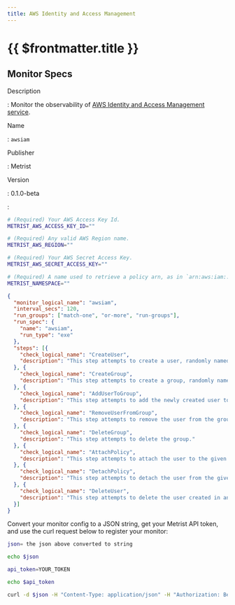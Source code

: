```yaml
---
title: AWS Identity and Access Management
---
```


# {{ $frontmatter.title }}

## Monitor Specs

Description

: Monitor the observability of [AWS Identity and Access Management service](https://aws.amazon.com/iam/).

Name

: `awsiam`

Publisher

: Metrist

Version

: 0.1.0-beta

: &nbsp;


<!--@include: /parts/_1.md-->


<!--@include: /parts/_2.md-->


<!--@include: /parts/_3.md-->


```sh
# (Required) Your AWS Access Key Id.
METRIST_AWS_ACCESS_KEY_ID=""

# (Required) Any valid AWS Region name.
METRIST_AWS_REGION=""

# (Required) Your AWS Secret Access Key.
METRIST_AWS_SECRET_ACCESS_KEY=""

# (Required) A name used to retrieve a policy arn, as in `arn:aws:iam::123456789000:policy/AwsIamMonitorTestPolicies/${THIS_NAME}-a_region-awsiam-testpolicy`.
METRIST_NAMESPACE=""
```

<!--@include: /parts/tips_env-vars.md -->


<!--@include: /parts/_4.md-->


```json
{
  "monitor_logical_name": "awsiam",
  "interval_secs": 120,
  "run_groups": ["match-one", "or-more", "run-groups"],
  "run_spec": {
    "name": "awsiam",
    "run_type": "exe"
  },
  "steps": [{
    "check_logical_name": "CreateUser",
    "description": "This step attempts to create a user, randomly named."
  }, {
    "check_logical_name": "CreateGroup",
    "description": "This step attempts to create a group, randomly named."
  }, {
    "check_logical_name": "AddUserToGroup",
    "description": "This step attempts to add the newly created user to the newly created group."
  }, {
    "check_logical_name": "RemoveUserFromGroup",
    "description": "This step attempts to remove the user from the group."
  }, {
    "check_logical_name": "DeleteGroup",
    "description": "This step attempts to delete the group."
  }, {
    "check_logical_name": "AttachPolicy",
    "description": "This step attempts to attach the user to the given policy arn."
  }, {
    "check_logical_name": "DetachPolicy",
    "description": "This step attempts to detach the user from the given policy arn."
  }, {
    "check_logical_name": "DeleteUser",
    "description": "This step attempts to delete the user created in an earlier step."
  }]
}
```




Convert your monitor config to a JSON string, get your Metrist API token, and use the curl request below to register your monitor:

```sh
json= the json above converted to string

echo $json

api_token=YOUR_TOKEN

echo $api_token

curl -d $json -H "Content-Type: application/json" -H "Authorization: Bearer $api_token" 'https://app.metrist.io/api/v0/monitor-config'

```

<!--@include: /parts/tips_api.md-->


<!--@include: /parts/_5.md-->


<!--@include: /parts/result.md-->